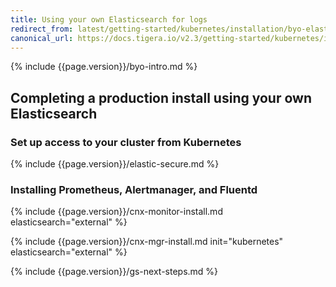 ```yaml
---
title: Using your own Elasticsearch for logs
redirect_from: latest/getting-started/kubernetes/installation/byo-elasticsearch
canonical_url: https://docs.tigera.io/v2.3/getting-started/kubernetes/installation/byo-elasticsearch
---
```


{% include {{page.version}}/byo-intro.md %}

## Completing a production install using your own Elasticsearch

### Set up access to your cluster from Kubernetes

{% include {{page.version}}/elastic-secure.md %}

### Installing Prometheus, Alertmanager, and Fluentd

{% include {{page.version}}/cnx-monitor-install.md elasticsearch="external" %}

{% include {{page.version}}/cnx-mgr-install.md init="kubernetes" elasticsearch="external" %}

{% include {{page.version}}/gs-next-steps.md %}
